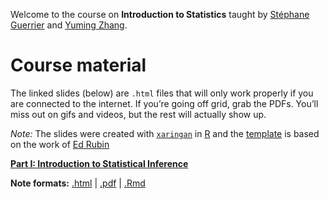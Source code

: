 
Welcome to the course on **Introduction to Statistics** taught by
[Stéphane Guerrier](https://stephaneguerrier.com/) and [Yuming
Zhang](https://github.com/Yuming-Zhang).

# Course material

The linked slides (below) are `.html` files that will only work properly
if you are connected to the internet. If you’re going off grid, grab the
PDFs. You’ll miss out on gifs and videos, but the rest will actually
show up.

*Note:* The slides were created with
[`xaringan`](https://github.com/yihui/xaringan/wiki) in
[R](cran.r-project.org) and the
[template](https://github.com/edrubin/EC607S20) is based on the work of
[Ed Rubin](https://edrub.in)

**[Part I: Introduction to Statistical
Inference](https://raw.githack.com/stephaneguerrier/intro_stat/master/lecture1.html)**

**Note formats:**
[.html](https://raw.githack.com/stephaneguerrier/intro_stat/master/lecture1.html)
|
[.pdf](https://raw.githack.com/stephaneguerrier/intro_stat/master/lecture1.pdf)
|
[.Rmd](https://raw.githack.com/stephaneguerrier/intro_stat/master/lecture1.Rmd)
